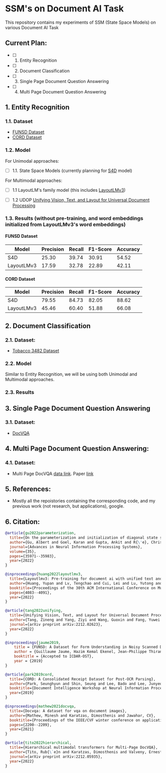 # SSM's on Document AI Task
This repository contains my experiments of SSM (State Space Models) on various Document AI Task


## Current Plan:

- [ ] 1. Entity Recognition
- [ ] 2. Document Classification
- [ ] 3. Single Page Document Question Answering
- [ ] 4. Multi Page Document Question Answering


## 1. Entity Recognition

### 1.1. Dataset
* [FUNSD Dataset](https://guillaumejaume.github.io/FUNSD/)
* [CORD Dataset](https://github.com/clovaai/cord)


### 1.2. Model
For Unimodal approaches:

* [ ] 1.1. State Space Models (currently planning for [S4D](https://github.com/HazyResearch/state-spaces/blob/main/models/s4/s4d.py) model)

For Multimodal approaches:
* [ ] 1.1 LayoutLM's family model (this includes [LayoutLMv3](https://arxiv.org/abs/2204.08387))
* [ ] 1.2 UDOP [Unifying Vision, Text, and Layout for Universal Document Processing](https://arxiv.org/abs/2212.02623)



### 1.3. Results (without pre-training, and word embeddings initialized from LayoutLMv3's word embeddings)

#### FUNSD Dataset

| Model      | Precision | Recall | F1-Score | Accuracy |
|------------|-----------|--------|----------|----------|
| S4D        | 25.30     | 39.74  | 30.91    | 54.52    |
| LayoutLMv3 | 17.59     | 32.78  | 22.89    | 42.11    |

#### CORD Dataset

| Model      | Precision | Recall | F1-Score | Accuracy |
|------------|-----------|--------|----------|----------|
| S4D        | 79.55     | 84.73  | 82.05    | 88.62    |
| LayoutLMv3 | 45.46     | 60.40  | 51.88    | 66.08    |



## 2. Document Classification

### 2.1. Dataset:
* [Tobacco 3482 Dataset](https://www.kaggle.com/datasets/patrickaudriaz/tobacco3482jpg)

### 2.2. Model
Similar to Entity Recognition, we will be using both Unimodal and Multimodal approaches.

### 2.3. Results


## 3. Single Page Document Question Answering

### 3.1. Dataset:
* [DocVQA](https://arxiv.org/abs/2007.00398)


## 4. Multi Page Document Question Answering:

### 4.1. Dataset:
* Multi Page DocVQA [data link](https://rrc.cvc.uab.es/?ch=17&com=evaluation&task=4). Paper [link](https://arxiv.org/abs/2212.05935)


## 5. References:
* Mostly all the repoistories containing the corresponding code, and my previous work (not research, but applications), google.


## 6. Citation:

```bibtex
@article{gu2022parameterization,
  title={On the parameterization and initialization of diagonal state space models},
  author={Gu, Albert and Goel, Karan and Gupta, Ankit and R{\'e}, Christopher},
  journal={Advances in Neural Information Processing Systems},
  volume={35},
  pages={35971--35983},
  year={2022}
}
```

```bibtex
@inproceedings{huang2022layoutlmv3,
  title={Layoutlmv3: Pre-training for document ai with unified text and image masking},
  author={Huang, Yupan and Lv, Tengchao and Cui, Lei and Lu, Yutong and Wei, Furu},
  booktitle={Proceedings of the 30th ACM International Conference on Multimedia},
  pages={4083--4091},
  year={2022}
}
```

```bibtex
@article{tang2022unifying,
  title={Unifying Vision, Text, and Layout for Universal Document Processing},
  author={Tang, Zineng and Yang, Ziyi and Wang, Guoxin and Fang, Yuwei and Liu, Yang and Zhu, Chenguang and Zeng, Michael and Zhang, Cha and Bansal, Mohit},
  journal={arXiv preprint arXiv:2212.02623},
  year={2022}
}
```

```bibtex
@inproceedings{jaume2019,
    title = {FUNSD: A Dataset for Form Understanding in Noisy Scanned Documents},
    author = {Guillaume Jaume, Hazim Kemal Ekenel, Jean-Philippe Thiran},
    booktitle = {Accepted to ICDAR-OST},
    year = {2019}
}
```

```bibtex
@article{park2019cord,
  title={CORD: A Consolidated Receipt Dataset for Post-OCR Parsing},
  author={Park, Seunghyun and Shin, Seung and Lee, Bado and Lee, Junyeop and Surh, Jaeheung and Seo, Minjoon and Lee, Hwalsuk}
  booktitle={Document Intelligence Workshop at Neural Information Processing Systems}
  year={2019}
}
```

```bibtex
@inproceedings{mathew2021docvqa,
  title={Docvqa: A dataset for vqa on document images},
  author={Mathew, Minesh and Karatzas, Dimosthenis and Jawahar, CV},
  booktitle={Proceedings of the IEEE/CVF winter conference on applications of computer vision},
  pages={2200--2209},
  year={2021}
}
```

```bibtex
@article{tito2022hierarchical,
  title={Hierarchical multimodal transformers for Multi-Page DocVQA},
  author={Tito, Rub{\`e}n and Karatzas, Dimosthenis and Valveny, Ernest},
  journal={arXiv preprint arXiv:2212.05935},
  year={2022}
}
```
